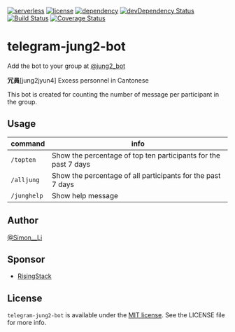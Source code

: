 [![serverless](http://public.serverless.com/badges/v3.svg)](https://www.serverless.com)
[![license](https://img.shields.io/badge/license-MIT-blue.svg)](https://img.shields.io/badge/license-MIT-blue.svg)
[![dependency](https://david-dm.org/siutsin/telegram-jung2-bot.svg)](https://david-dm.org/siutsin/telegram-jung2-bot.svg)
[![devDependency Status](https://david-dm.org/siutsin/telegram-jung2-bot/dev-status.svg)](https://david-dm.org/siutsin/telegram-jung2-bot#info=devDependencies)
[![Build Status](https://travis-ci.org/siutsin/telegram-jung2-bot.svg?branch=master)](https://travis-ci.org/siutsin/telegram-jung2-bot)
[![Coverage Status](https://coveralls.io/repos/github/siutsin/telegram-jung2-bot/badge.svg)](https://coveralls.io/github/siutsin/telegram-jung2-bot)

# telegram-jung2-bot

Add the bot to your group at [@jung2_bot](https://telegram.me/jung2_bot)

<b>冗員</b>[jung2jyun4] Excess personnel in Cantonese

This bot is created for counting the number of message per participant in the group.

## Usage

|command|info|
|---|---|
|`/topten`|Show the percentage of top ten participants for the past 7 days|
|`/alljung`|Show the percentage of all participants for the past 7 days|
|`/junghelp`|Show help message|

## Author

[@Simon__Li](https://twitter.com/Simon__LI)

## Sponsor

* [RisingStack](https://trace.risingstack.com?utm_source=github&utm_medium=sponsored&utm_content=siutsin/telegram-jung2-bot)

## License

`telegram-jung2-bot` is available under the [MIT license](http://siutsin.mit-license.org). See the LICENSE file for more info.
